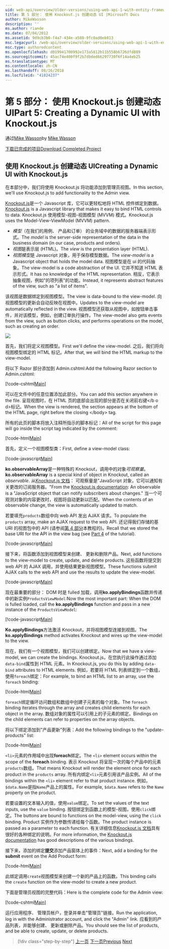 ```yaml
---
uid: web-api/overview/older-versions/using-web-api-1-with-entity-framework-5/using-web-api-with-entity-framework-part-5
title: 第 5 部分： 使用 Knockout.js 创建动态 UI |Microsoft Docs
author: MikeWasson
description: ''
ms.author: riande
ms.date: 07/04/2012
ms.assetid: 9d9cb3b0-f4a7-434e-a508-9fc0ad0eb813
msc.legacyurl: /web-api/overview/older-versions/using-web-api-1-with-entity-framework-5/using-web-api-with-entity-framework-part-5
msc.type: authoredcontent
ms.openlocfilehash: d019941700992e173a5812b11b558b6726dfd809
ms.sourcegitcommit: 45ac74e400f9f2b7dbded66297730f6f14a4eb25
ms.translationtype: MT
ms.contentlocale: zh-CN
ms.lasthandoff: 08/16/2018
ms.locfileid: "41824237"
---
```

<a name="part-5-creating-a-dynamic-ui-with-knockoutjs"></a><span data-ttu-id="46ca5-102">第 5 部分： 使用 Knockout.js 创建动态 UI</span><span class="sxs-lookup"><span data-stu-id="46ca5-102">Part 5: Creating a Dynamic UI with Knockout.js</span></span>
====================
<span data-ttu-id="46ca5-103">通过[Mike Wasson](https://github.com/MikeWasson)</span><span class="sxs-lookup"><span data-stu-id="46ca5-103">by [Mike Wasson](https://github.com/MikeWasson)</span></span>

[<span data-ttu-id="46ca5-104">下载已完成的项目</span><span class="sxs-lookup"><span data-stu-id="46ca5-104">Download Completed Project</span></span>](http://code.msdn.microsoft.com/ASP-NET-Web-API-with-afa30545)

## <a name="creating-a-dynamic-ui-with-knockoutjs"></a><span data-ttu-id="46ca5-105">使用 Knockout.js 创建动态 UI</span><span class="sxs-lookup"><span data-stu-id="46ca5-105">Creating a Dynamic UI with Knockout.js</span></span>

<span data-ttu-id="46ca5-106">在本部分中，我们将使用 Knockout.js 将功能添加到管理员视图。</span><span class="sxs-lookup"><span data-stu-id="46ca5-106">In this section, we'll use Knockout.js to add functionality to the Admin view.</span></span>

<span data-ttu-id="46ca5-107">[Knockout.js](http://knockoutjs.com/)是一个 Javascript 库，它可以更轻松地将 HTML 控件绑定到数据。</span><span class="sxs-lookup"><span data-stu-id="46ca5-107">[Knockout.js](http://knockoutjs.com/) is a Javascript library that makes it easy to bind HTML controls to data.</span></span> <span data-ttu-id="46ca5-108">Knockout.js 使用模型-视图-视图模型 (MVVM) 模式。</span><span class="sxs-lookup"><span data-stu-id="46ca5-108">Knockout.js uses the Model-View-ViewModel (MVVM) pattern.</span></span>

- <span data-ttu-id="46ca5-109">*模型*（在我们的用例、 产品和订单） 的业务域中的数据的服务器端表示形式。</span><span class="sxs-lookup"><span data-stu-id="46ca5-109">The *model* is the server-side representation of the data in the business domain (in our case, products and orders).</span></span>
- <span data-ttu-id="46ca5-110">*视图*是表示层 (HTML)。</span><span class="sxs-lookup"><span data-stu-id="46ca5-110">The *view* is the presentation layer (HTML).</span></span>
- <span data-ttu-id="46ca5-111">*视图模型*是 Javascript 对象，用于保存模型数据。</span><span class="sxs-lookup"><span data-stu-id="46ca5-111">The *view-model* is a Javascript object that holds the model data.</span></span> <span data-ttu-id="46ca5-112">视图模型是在 ui 的代码抽象。</span><span class="sxs-lookup"><span data-stu-id="46ca5-112">The view-model is a code abstraction of the UI.</span></span> <span data-ttu-id="46ca5-113">它并不知道 HTML 表示形式。</span><span class="sxs-lookup"><span data-stu-id="46ca5-113">It has no knowledge of the HTML representation.</span></span> <span data-ttu-id="46ca5-114">相反，它表示抽象视图，例如"的项列表"的功能。</span><span class="sxs-lookup"><span data-stu-id="46ca5-114">Instead, it represents abstract features of the view, such as "a list of items".</span></span>

<span data-ttu-id="46ca5-115">该视图是数据绑定到视图模型。</span><span class="sxs-lookup"><span data-stu-id="46ca5-115">The view is data-bound to the view-model.</span></span> <span data-ttu-id="46ca5-116">向视图模型的更新会自动反映在视图中。</span><span class="sxs-lookup"><span data-stu-id="46ca5-116">Updates to the view-model are automatically reflected in the view.</span></span> <span data-ttu-id="46ca5-117">视图模型还获取从视图中，如按钮单击事件，并对该模型，例如，创建订单执行操作。</span><span class="sxs-lookup"><span data-stu-id="46ca5-117">The view-model also gets events from the view, such as button clicks, and performs operations on the model, such as creating an order.</span></span>

![](using-web-api-with-entity-framework-part-5/_static/image1.png)

<span data-ttu-id="46ca5-118">首先，我们将定义视图模型。</span><span class="sxs-lookup"><span data-stu-id="46ca5-118">First we'll define the view-model.</span></span> <span data-ttu-id="46ca5-119">之后，我们将向视图模型绑定的 HTML 标记。</span><span class="sxs-lookup"><span data-stu-id="46ca5-119">After that, we will bind the HTML markup to the view-model.</span></span>

<span data-ttu-id="46ca5-120">将以下 Razor 部分添加到 Admin.cshtml:</span><span class="sxs-lookup"><span data-stu-id="46ca5-120">Add the following Razor section to Admin.cshtml:</span></span>

[!code-cshtml[Main](using-web-api-with-entity-framework-part-5/samples/sample1.cshtml)]

<span data-ttu-id="46ca5-121">可以在文件中的任意位置添加此部分。</span><span class="sxs-lookup"><span data-stu-id="46ca5-121">You can add this section anywhere in the file.</span></span> <span data-ttu-id="46ca5-122">呈现视图时，在 HTML 页的底部会出现的部分是否在关闭前右键&lt;/b o d&gt;标记。</span><span class="sxs-lookup"><span data-stu-id="46ca5-122">When the view is rendered, the section appears at the bottom of the HTML page, right before the closing &lt;/body&gt; tag.</span></span>

<span data-ttu-id="46ca5-123">所有的此页的脚本将放入注释所指示的脚本标记：</span><span class="sxs-lookup"><span data-stu-id="46ca5-123">All of the script for this page will go inside the script tag indicated by the comment:</span></span>

[!code-html[Main](using-web-api-with-entity-framework-part-5/samples/sample2.html)]

<span data-ttu-id="46ca5-124">首先，定义一个视图模型类：</span><span class="sxs-lookup"><span data-stu-id="46ca5-124">First, define a view-model class:</span></span>

[!code-javascript[Main](using-web-api-with-entity-framework-part-5/samples/sample3.js)]

<span data-ttu-id="46ca5-125">**ko.observableArray**是一种特殊的 Knockout，调用中的对象*可观察量*。</span><span class="sxs-lookup"><span data-stu-id="46ca5-125">**ko.observableArray** is a special kind of object in Knockout, called an *observable*.</span></span> <span data-ttu-id="46ca5-126">从[Knockout.js 文档](http://knockoutjs.com/documentation/observables.html)： 可观察量是"JavaScript 对象，它可以通知有关更改的订阅服务器。"</span><span class="sxs-lookup"><span data-stu-id="46ca5-126">From the [Knockout.js documentation](http://knockoutjs.com/documentation/observables.html): An observable is a "JavaScript object that can notify subscribers about changes."</span></span> <span data-ttu-id="46ca5-127">当一个可观测对象的内容更改时，视图将自动更新以匹配。</span><span class="sxs-lookup"><span data-stu-id="46ca5-127">When the contents of an observable change, the view is automatically updated to match.</span></span>

<span data-ttu-id="46ca5-128">若要填充`products`数组中向 web API 发出 AJAX 请求。</span><span class="sxs-lookup"><span data-stu-id="46ca5-128">To populate the `products` array, make an AJAX request to the web API.</span></span> <span data-ttu-id="46ca5-129">还记得我们存储的基 URI 的视图包中的 API (请参阅[第 4 部分](using-web-api-with-entity-framework-part-4.md)本教程的)。</span><span class="sxs-lookup"><span data-stu-id="46ca5-129">Recall that we stored the base URI for the API in the view bag (see [Part 4](using-web-api-with-entity-framework-part-4.md) of the tutorial).</span></span>

[!code-javascript[Main](using-web-api-with-entity-framework-part-5/samples/sample4.js?highlight=5)]

<span data-ttu-id="46ca5-130">接下来，将函数添加到视图模型来创建、 更新和删除产品。</span><span class="sxs-lookup"><span data-stu-id="46ca5-130">Next, add functions to the view-model to create, update, and delete products.</span></span> <span data-ttu-id="46ca5-131">这些函数将提交到 web API 的 AJAX 调用，并使用结果更新视图模型。</span><span class="sxs-lookup"><span data-stu-id="46ca5-131">These functions submit AJAX calls to the web API and use the results to update the view-model.</span></span>

[!code-javascript[Main](using-web-api-with-entity-framework-part-5/samples/sample5.js?highlight=7)]

<span data-ttu-id="46ca5-132">现在最重要的部分： DOM 时是 fulled 加载，调用**ko.applyBindings**函数并传递中的新实例`ProductsViewModel`:</span><span class="sxs-lookup"><span data-stu-id="46ca5-132">Now the most important part: When the DOM is fulled loaded, call the **ko.applyBindings** function and pass in a new instance of the `ProductsViewModel`:</span></span>

[!code-javascript[Main](using-web-api-with-entity-framework-part-5/samples/sample6.js)]

<span data-ttu-id="46ca5-133">**Ko.applyBindings**方法激活 Knockout，并将视图模型连接到视图。</span><span class="sxs-lookup"><span data-stu-id="46ca5-133">The **ko.applyBindings** method activates Knockout and wires up the view-model to the view.</span></span>

<span data-ttu-id="46ca5-134">现在，我们有一个视图模型，我们可以创建绑定。</span><span class="sxs-lookup"><span data-stu-id="46ca5-134">Now that we have a view-model, we can create the bindings.</span></span> <span data-ttu-id="46ca5-135">Knockout.js，在您执行此操作通过添加`data-bind`属性到 HTML 元素。</span><span class="sxs-lookup"><span data-stu-id="46ca5-135">In Knockout.js, you do this by adding `data-bind` attributes to HTML elements.</span></span> <span data-ttu-id="46ca5-136">例如，若要将 HTML 列表绑定到一个数组，使用`foreach`绑定：</span><span class="sxs-lookup"><span data-stu-id="46ca5-136">For example, to bind an HTML list to an array, use the `foreach` binding:</span></span>

[!code-html[Main](using-web-api-with-entity-framework-part-5/samples/sample7.html?highlight=1)]

<span data-ttu-id="46ca5-137">`foreach`绑定循环访问数组和数组中创建子元素的每个对象。</span><span class="sxs-lookup"><span data-stu-id="46ca5-137">The `foreach` binding iterates through the array and creates child elements for each object in the array.</span></span> <span data-ttu-id="46ca5-138">数组对象的属性可以引用上的子元素的绑定。</span><span class="sxs-lookup"><span data-stu-id="46ca5-138">Bindings on the child elements can refer to properties on the array objects.</span></span>

<span data-ttu-id="46ca5-139">将以下绑定添加到"产品更新"列表：</span><span class="sxs-lookup"><span data-stu-id="46ca5-139">Add the following bindings to the "update-products" list:</span></span>

[!code-html[Main](using-web-api-with-entity-framework-part-5/samples/sample8.html)]

<span data-ttu-id="46ca5-140">`<li>`元素的作用域中出现**foreach**绑定。</span><span class="sxs-lookup"><span data-stu-id="46ca5-140">The `<li>` element occurs within the scope of the **foreach** binding.</span></span> <span data-ttu-id="46ca5-141">表示 Knockout 将呈现一次的每个产品中的元素`products`数组。</span><span class="sxs-lookup"><span data-stu-id="46ca5-141">That means Knockout will render the element once for each product in the `products` array.</span></span> <span data-ttu-id="46ca5-142">所有内绑定`<li>`元素引用该产品实例。</span><span class="sxs-lookup"><span data-stu-id="46ca5-142">All of the bindings within the `<li>` element refer to that product instance.</span></span> <span data-ttu-id="46ca5-143">例如，`$data.Name`是指`Name`产品上的属性。</span><span class="sxs-lookup"><span data-stu-id="46ca5-143">For example, `$data.Name` refers to the `Name` property on the product.</span></span>

<span data-ttu-id="46ca5-144">若要设置的文本输入的值，使用`value`绑定。</span><span class="sxs-lookup"><span data-stu-id="46ca5-144">To set the values of the text inputs, use the `value` binding.</span></span> <span data-ttu-id="46ca5-145">按钮绑定到函数上的模型-视图，使用`click`绑定。</span><span class="sxs-lookup"><span data-stu-id="46ca5-145">The buttons are bound to functions on the model-view, using the `click` binding.</span></span> <span data-ttu-id="46ca5-146">Product 实例作为参数传递给每个函数。</span><span class="sxs-lookup"><span data-stu-id="46ca5-146">The product instance is passed as a parameter to each function.</span></span> <span data-ttu-id="46ca5-147">有关详细信息[Knockout.js 文档](http://knockoutjs.com/documentation/observables.html)具有很好的各种绑定的说明。</span><span class="sxs-lookup"><span data-stu-id="46ca5-147">For more information, the [Knockout.js documentation](http://knockoutjs.com/documentation/observables.html) has good descriptions of the various bindings.</span></span>

<span data-ttu-id="46ca5-148">接下来，添加的绑定**提交**添加产品窗体上的事件：</span><span class="sxs-lookup"><span data-stu-id="46ca5-148">Next, add a binding for the **submit** event on the Add Product form:</span></span>

[!code-html[Main](using-web-api-with-entity-framework-part-5/samples/sample9.html)]

<span data-ttu-id="46ca5-149">此绑定调用`create`视图模型来创建一个新的产品上的函数。</span><span class="sxs-lookup"><span data-stu-id="46ca5-149">This binding calls the `create` function on the view-model to create a new product.</span></span>

<span data-ttu-id="46ca5-150">下面是管理员视图的完整代码：</span><span class="sxs-lookup"><span data-stu-id="46ca5-150">Here is the complete code for the Admin view:</span></span>

[!code-cshtml[Main](using-web-api-with-entity-framework-part-5/samples/sample10.cshtml)]

<span data-ttu-id="46ca5-151">运行应用程序、 管理员帐户，登录并单击"管理员"链接。</span><span class="sxs-lookup"><span data-stu-id="46ca5-151">Run the application, log in with the Administrator account, and click the "Admin" link.</span></span> <span data-ttu-id="46ca5-152">应看到的产品列表，并能够创建、 更新或删除产品。</span><span class="sxs-lookup"><span data-stu-id="46ca5-152">You should see the list of products, and be able to create, update, or delete products.</span></span>

> [!div class="step-by-step"]
> <span data-ttu-id="46ca5-153">[上一页](using-web-api-with-entity-framework-part-4.md)
> [下一页](using-web-api-with-entity-framework-part-6.md)</span><span class="sxs-lookup"><span data-stu-id="46ca5-153">[Previous](using-web-api-with-entity-framework-part-4.md)
[Next](using-web-api-with-entity-framework-part-6.md)</span></span>
